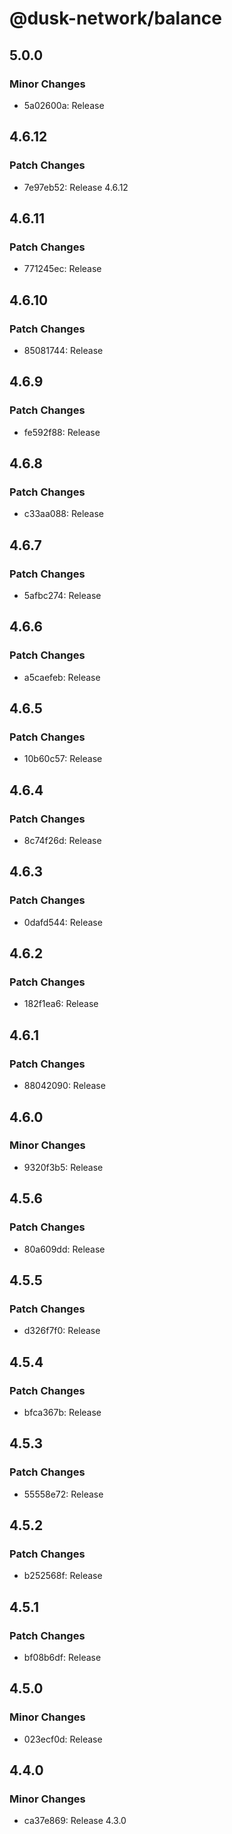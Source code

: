 # @dusk-network/balance

## 5.0.0

### Minor Changes

- 5a02600a: Release

## 4.6.12

### Patch Changes

- 7e97eb52: Release 4.6.12

## 4.6.11

### Patch Changes

- 771245ec: Release

## 4.6.10

### Patch Changes

- 85081744: Release

## 4.6.9

### Patch Changes

- fe592f88: Release

## 4.6.8

### Patch Changes

- c33aa088: Release

## 4.6.7

### Patch Changes

- 5afbc274: Release

## 4.6.6

### Patch Changes

- a5caefeb: Release

## 4.6.5

### Patch Changes

- 10b60c57: Release

## 4.6.4

### Patch Changes

- 8c74f26d: Release

## 4.6.3

### Patch Changes

- 0dafd544: Release

## 4.6.2

### Patch Changes

- 182f1ea6: Release

## 4.6.1

### Patch Changes

- 88042090: Release

## 4.6.0

### Minor Changes

- 9320f3b5: Release

## 4.5.6

### Patch Changes

- 80a609dd: Release

## 4.5.5

### Patch Changes

- d326f7f0: Release

## 4.5.4

### Patch Changes

- bfca367b: Release

## 4.5.3

### Patch Changes

- 55558e72: Release

## 4.5.2

### Patch Changes

- b252568f: Release

## 4.5.1

### Patch Changes

- bf08b6df: Release

## 4.5.0

### Minor Changes

- 023ecf0d: Release

## 4.4.0

### Minor Changes

- ca37e869: Release 4.3.0
